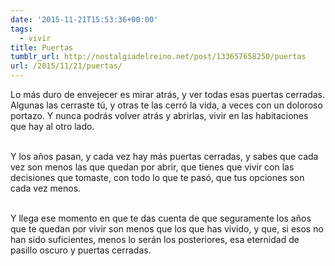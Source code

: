 ```yaml
---
date: '2015-11-21T15:53:36+00:00'
tags:
  - vivir
title: Puertas
tumblr_url: http://nostalgiadelreino.net/post/133657658250/puertas
url: /2015/11/21/puertas/
---
```


<p>Lo más duro de envejecer es mirar atrás, y ver todas esas puertas cerradas. Algunas las cerraste tú, y otras te las cerró la vida, a veces con un doloroso portazo. Y nunca podrás volver atrás y abrirlas, vivir en las habitaciones que hay al otro lado. </p><p><br/>Y los años pasan, y cada vez hay más puertas cerradas, y sabes que cada vez son menos las que quedan por abrir, que tienes que vivir con las decisiones que tomaste, con todo lo que te pasó, que tus opciones son cada vez menos.<br/><br/></p><p>Y llega ese momento en que te das cuenta de que seguramente los años que te quedan por vivir son menos que los que has vivido, y que, si esos no han sido suficientes, menos lo serán los posteriores, esa eternidad de pasillo oscuro y puertas cerradas.</p>
